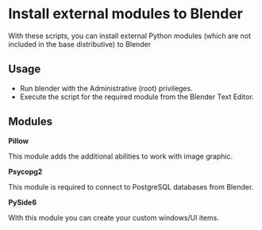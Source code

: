 # Install external modules to Blender

With these scripts, you can install external Python modules (which are not included in the base distributive) to Blender

Usage
-
- Run blender with the Administrative (root) privileges.
- Execute the script for the required module from the Blender Text Editor.

Modules
-
**Pillow**

This module adds the additional abilities to work with image graphic.

**Psycopg2**

This module is required to connect to PostgreSQL databases from Blender.

**PySide6**

With this module you can create your custom windows/UI items.
